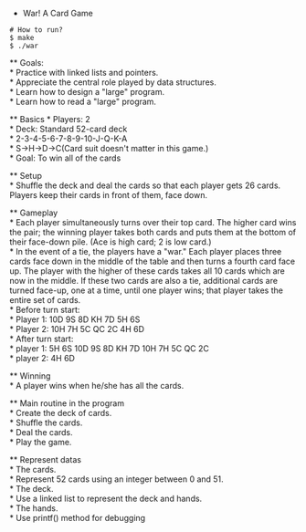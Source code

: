 * War! A Card Game<br>
```Text
# How to run?
$ make
$ ./war
```
**  Goals:<br>
    * Practice with linked lists and pointers.<br>
    * Appreciate the central role played by data structures.<br>
    * Learn how to design a "large" program.<br>
    * Learn how to read a "large" program.<br>
    
**  Basics
    * Players: 2<br>
    * Deck: Standard 52-card deck<br>
        * 2-3-4-5-6-7-8-9-10-J-Q-K-A<br>
        * S->H->D->C(Card suit doesn't matter in this game.)<br>
    * Goal: To win all of the cards<br>

**  Setup<br>
    * Shuffle the deck and deal the cards so that each player gets 26 cards. Players keep their cards in front of them, face down.<br>

**  Gameplay<br>
    * Each player simultaneously turns over their top card. The higher card wins the pair; the winning player takes both cards and puts them at the bottom of their face-down pile. (Ace is high card; 2 is low card.)<br>
    * In the event of a tie, the players have a "war." Each player places three cards face down in the middle of the table and then turns a fourth card face up. The player with the higher of these cards takes all 10 cards which are now in the middle. If these two cards are also a tie, additional cards are turned face-up, one at a time, until one player wins; that player takes the entire set of cards.<br>
        * Before turn start:<br>
            * Player 1: 10D 9S 8D KH 7D 5H 6S<br>
            * Player 2: 10H 7H 5C QC 2C 4H 6D<Br>
        * After turn start:<br>
            * player 1: 5H 6S 10D 9S 8D KH 7D 10H 7H 5C QC 2C<br>
            * player 2: 4H 6D<br>

**  Winning<br>
    * A player wins when he/she has all the cards.<br>

**  Main routine in the program<br>
    * Create the deck of cards.<br>
    * Shuffle the cards.<br>
    * Deal the cards.<br>
    * Play the game.<br>

**  Represent datas<br>
    * The cards.<br>
        * Represent 52 cards using an integer between 0 and 51.<br>
    * The deck.<br>
        * Use a linked list to represent the deck and hands.<br>
    * The hands.<br>
        * Use printf() method for debugging<br>
